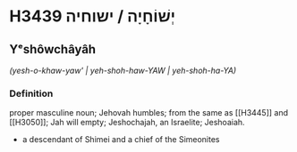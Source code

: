 # H3439 יְשׁוֹחָיָה / ישוחיה

## Yᵉshôwchâyâh

_(yesh-o-khaw-yaw' | yeh-shoh-haw-YAW | yeh-shoh-ha-YA)_

### Definition

proper masculine noun; Jehovah humbles; from the same as [[H3445]] and [[H3050]]; Jah will empty; Jeshochajah, an Israelite; Jeshoaiah.

- a descendant of Shimei and a chief of the Simeonites
